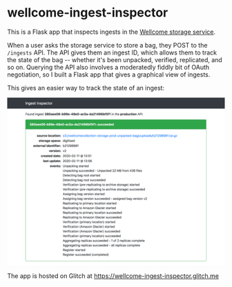 # wellcome-ingest-inspector

This is a Flask app that inspects ingests in the [Wellcome storage service](https://github.com/wellcomecollection/storage-service).

When a user asks the storage service to store a bag, they POST to the `/ingests` API.
The API gives them an ingest ID, which allows them to track the state of the bag -- whether it's been unpacked, verified, replicated, and so on.
Querying the API also involves a moderatedly fiddly bit of OAuth negotiation, so I built a Flask app that gives a graphical view of ingests.

This gives an easier way to track the state of an ingest:

![](screenshot.png)

The app is hosted on Glitch at <https://wellcome-ingest-inspector.glitch.me>
